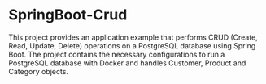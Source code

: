 # SpringBoot-Crud
This project provides an application example that performs CRUD (Create, Read, Update, Delete) operations on a PostgreSQL database using Spring Boot. The project contains the necessary configurations to run a PostgreSQL database with Docker and handles Customer, Product and Category objects.
